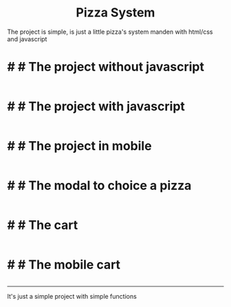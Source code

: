 <h1 align="center">Pizza System</h1>
<p>The project is simple, is just a little pizza's system manden with html/css and javascript</p>

# # # The project without javascript
<div align="center">
    <img src="https://cyfwdg.dm.files.1drv.com/y4mEalgzaS6K72lxOkfn_L5-hwgVYpkKdRokhXgpOAvGSEnx5PztDj9OXqHZuY278owv3ZtR008XzBloruIjbUIkp0MTIcSLE3Ctfe8zw8LA5qVPc__bHzx197HephUsYTNwn7YxZCx4A-WunsYHmDUOnle2HQ6hMCduV0zCZBDDU3QT9xUU8TuuSZX4TQt6rkaOTU-B0S280FtqR5bybrKuw?width=256&height=121&cropmode=none" alt="" />
</div>

# # # The project with javascript
<div align="center">
    <img src="https://cifwdg.dm.files.1drv.com/y4mzuqNGC62E1kL76odHJ1RVTTrZ4TciEdi_2dE5ldarmg30EzBmgDm_pMXYgp0uh5rQ_1lm2VOEbugo1yU_Lpl6fiih-PHIeUCfBix2vP1rYty6ZJHdqJHuWSquJ_qPoEToxX4UeL1SvkKRdU0XIxXA1p8rh9abSKl5E5aa6pMJ36Ds2-SWCCpqTKsKuWqAaQCz5YQmtHGps4EdS2yY7opzQ?width=256&height=123&cropmode=none" alt="" />
</div>

# # # The project in mobile
<div align="center">
    <img src="https://bifwdg.dm.files.1drv.com/y4mXmRQK8uXpAnVkbQDhTyvPD81vT2CyQRFUmfglmpcBYhpmRuA8JogXke2WjzVV2faOxh8YIXuoiNCPiGOrjHT6ma25mWaLhsAH2yDck0VTyRhrhXX995hn5_vBGoqxQdR7rqjCHHNIneyeSfZV6ylus1N3LAlCkXRpSa05hBTphVLyU46rKvyPSyDlt6X3VzQ8upbvroVZlSnC1GYuoNKMg?width=125&height=256&cropmode=none" alt="" />
</div>

# # # The modal to choice a pizza
<div align="center">
    <img src="https://dcfwdg.dm.files.1drv.com/y4mbmp-B9wjwFm3KvL2dO8IfmSX5TqKJF5KRLiBfd8WN7x0XFa6TEl6cLfJNIe3OC3nQEKVAoblFu86hp4xlSGOABHFhk0KiqFqzQqp72tSR76dmhLUQkV8mCZ69Q_IqT20BwmFPajF0s9W9Kc0D0AExF_9w2VVyhBpBnycukW2QBJKRYzLVLmoNa1VhawVbWX9EJBLBU8Pn61M4aRvyN42MQ?width=256&height=123&cropmode=none" alt="" />
</div>

# # # The cart
<div align="center">
    <img src="https://bsfwdg.dm.files.1drv.com/y4mmBn4EVBA1CkD8kb1QSMU4ChVFAUj9e3LODf-2ka3UrSIaGJE8DR_jUO_9AxFVzqbs7LoNkybhAl0dyXToy1r_6av5UPSDxYPq4eZS0j9-D1AHyzbCV9bcLqKXVzHCLhtel_2HMZTx4Y7hD5OleZnuWlf4jTqi1xAYKKpxRi-AFcDFO1QS19C_DZDhsdzmwgK90HM7PKxANADtcUGjEF4gg?width=256&height=123&cropmode=none" alt="" />
</div>

# # # The mobile cart
<div align="center">
    <img src="https://byfwdg.dm.files.1drv.com/y4m-b_56FrOyGrIjCO9sP0E8HA7EB57QKibr9mDprqn3a_gtA2hhUliVjYHC4hfDu2tMbBApTanOrprA8UJRNB4dV5R24NVxnATj_PPBYhMHK1achEpuWcx_4EFRDn9RC3kgS6Wfwg_Nr9w1DcHv7wUY-RJPGRaQ7XrviG-3gUittGu5RvEtmMiv9_PHss11dGX9BaTTzhrJ0R4MUxhN8TYPA?width=125&height=256&cropmode=none" alt="" />
</div>

- - -

<p>It's just a simple project with simple functions</p>